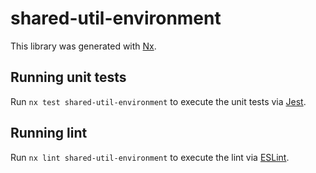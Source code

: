 # shared-util-environment

This library was generated with [Nx](https://nx.dev).

## Running unit tests

Run `nx test shared-util-environment` to execute the unit tests via [Jest](https://jestjs.io).

## Running lint

Run `nx lint shared-util-environment` to execute the lint via [ESLint](https://eslint.org/).
